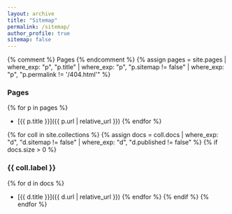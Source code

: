 ```yaml
---
layout: archive
title: "Sitemap"
permalink: /sitemap/
author_profile: true
sitemap: false
---
```


{% comment %} Pages {% endcomment %}
{% assign pages = site.pages
  | where_exp: "p", "p.title"
  | where_exp: "p", "p.sitemap != false"
  | where_exp: "p", "p.permalink != '/404.html'"
%}

### Pages
{% for p in pages %}
- [{{ p.title }}]({{ p.url | relative_url }})
{% endfor %}

{% for coll in site.collections %}
  {% assign docs = coll.docs
    | where_exp: "d", "d.sitemap != false"
    | where_exp: "d", "d.published != false"
  %}
  {% if docs.size > 0 %}
### {{ coll.label }}
{% for d in docs %}
- [{{ d.title }}]({{ d.url | relative_url }})
{% endfor %}
  {% endif %}
{% endfor %}